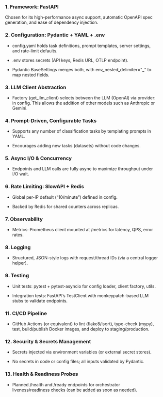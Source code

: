### 1. Framework: FastAPI
Chosen for its high-performance async support, automatic OpenAPI spec generation, and ease of dependency injection.

### 2. Configuration: Pydantic + YAML + .env

- config.yaml holds task definitions, prompt templates, server settings, and rate-limit defaults.

- .env stores secrets (API keys, Redis URL, OTLP endpoint).

- Pydantic BaseSettings merges both, with env_nested_delimiter="_" to map nested fields.

### 3. LLM Client Abstraction

- Factory (get_llm_client) selects between the LLM (OpenAI) via provider: in config. This allows the addition of other models such as Anthropic or Gemini.


### 4. Prompt-Driven, Configurable Tasks

- Supports any number of classification tasks by templating prompts in YAML.

- Encourages adding new tasks (datasets) without code changes.

### 5. Async I/O & Concurrency

- Endpoints and LLM calls are fully async to maximize throughput under I/O wait.

### 6. Rate Limiting: SlowAPI + Redis

- Global per-IP default (“10/minute”) defined in config.

- Backed by Redis for shared counters across replicas.

### 7. Observability

- Metrics: Prometheus client mounted at /metrics for latency, QPS, error rates.


### 8. Logging

- Structured, JSON-style logs with request/thread IDs (via a central logger helper).


### 9. Testing

- Unit tests: pytest + pytest-asyncio for config loader, client factory, utils.

- Integration tests: FastAPI’s TestClient with monkeypatch-based LLM stubs to validate endpoints.


### 11. CI/CD Pipeline

- GitHub Actions (or equivalent) to lint (flake8/isort), type-check (mypy), test, build/publish Docker images, and deploy to staging/production.

### 12. Security & Secrets Management

- Secrets injected via environment variables (or external secret stores).

- No secrets in code or config files; all inputs validated by Pydantic.

### 13. Health & Readiness Probes

- Planned /health and /ready endpoints for orchestrator liveness/readiness checks (can be added as soon as needed).